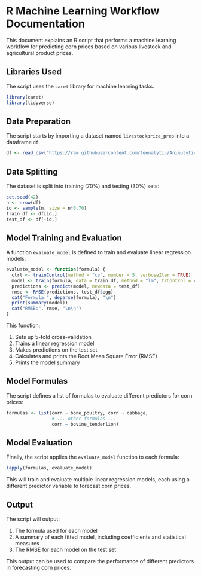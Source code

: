 # R Machine Learning Workflow Documentation

This document explains an R script that performs a machine learning workflow for predicting corn prices based on various livestock and agricultural product prices.

## Libraries Used

The script uses the `caret` library for machine learning tasks.

```R
library(caret)
library(tidyverse)
```

## Data Preparation

The script starts by importing a dataset named `livestockprice_prep` into a dataframe `df`.
```R
df <- read_csv("https://raw.githubusercontent.com/teenalytic/Animulytic/main/pig%20price%20prediction%20project/2024/livestockprice_prep.csv")
```


## Data Splitting

The dataset is split into training (70%) and testing (30%) sets:

```R
set.seed(42)
n <- nrow(df)
id <- sample(n, size = n*0.70)
train_df <- df[id,]
test_df <- df[-id,]
```

## Model Training and Evaluation

A function `evaluate_model` is defined to train and evaluate linear regression models:

```R
evaluate_model <- function(formula) {
  ctrl <- trainControl(method = "cv", number = 5, verboseIter = TRUE)
  model <- train(formula, data = train_df, method = "lm", trControl = ctrl)
  predictions <- predict(model, newdata = test_df)
  rmse <- RMSE(predictions, test_df$egg)
  cat("Formula:", deparse(formula), "\n")
  print(summary(model))
  cat("RMSE:", rmse, "\n\n")
}
```

This function:
1. Sets up 5-fold cross-validation
2. Trains a linear regression model
3. Makes predictions on the test set
4. Calculates and prints the Root Mean Square Error (RMSE)
5. Prints the model summary

## Model Formulas

The script defines a list of formulas to evaluate different predictors for corn prices:

```R
formulas <- list(corn ~ bone_poultry, corn ~ cabbage,
                 # ... other formulas ...
                 corn ~ bovine_tenderlion)
```

## Model Evaluation

Finally, the script applies the `evaluate_model` function to each formula:

```R
lapply(formulas, evaluate_model)
```

This will train and evaluate multiple linear regression models, each using a different predictor variable to forecast corn prices.

## Output

The script will output:
1. The formula used for each model
2. A summary of each fitted model, including coefficients and statistical measures
3. The RMSE for each model on the test set

This output can be used to compare the performance of different predictors in forecasting corn prices.
